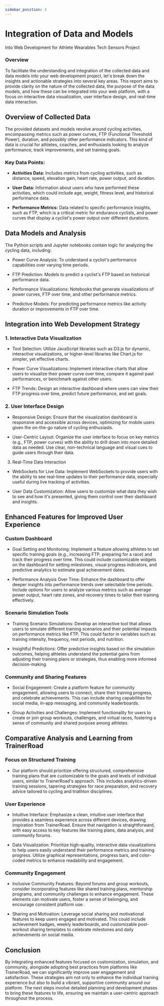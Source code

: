 ```yaml
---
sidebar_position: 3
---
```


# Integration of Data and Models
Into Web Development for Athlete Wearables Tech Sensors Project

### Overview

To facilitate the understanding and integration of the collected data and data models into your web development project, let's break down the insights and actionable strategies into several key areas. This report aims to provide clarity on the nature of the collected data, the purpose of the data models, and how these can be integrated into your web platform, with a focus on interactive data visualization, user interface design, and real-time data interaction.

## Overview of Collected Data

The provided datasets and models revolve around cycling activities, encompassing metrics such as power curves, FTP (Functional Threshold Power), duration, and possibly other performance indicators. This kind of data is crucial for athletes, coaches, and enthusiasts looking to analyze performance, track improvements, and set training goals.

### Key Data Points:

- **Activities Data:** Includes metrics from cycling activities, such as distance, speed, elevation gain, heart rate, power output, and duration.

- **User Data:** Information about users who have performed these activities, which could include age, weight, fitness level, and historical performance data.

- **Performance Metrics:** Data related to specific performance insights, such as FTP, which is a critical metric for endurance cyclists, and power curves that display a cyclist's power output over different durations.

## Data Models and Analysis

The Python scripts and Jupyter notebooks contain logic for analyzing the cycling data, including:

- Power Curve Analysis: To understand a cyclist's performance capabilities over varying time periods.

- FTP Prediction: Models to predict a cyclist's FTP based on historical performance data.

- Performance Visualizations: Notebooks that generate visualizations of power curves, FTP over time, and other performance metrics.

- Predictive Models: For predicting performance metrics like activity duration or improvements in FTP over time.

## Integration into Web Development Strategy

### 1.	Interactive Data Visualization

- Tool Selection: Utilize JavaScript libraries such as D3.js for dynamic, interactive visualizations, or higher-level libraries like Chart.js for simpler, yet effective charts.

- Power Curve Visualizations: Implement interactive charts that allow users to visualize their power curve over time, compare it against past performances, or benchmark against other users.

- FTP Trends: Design an interactive dashboard where users can view their FTP progress over time, predict future performance, and set goals.

### 2.	User Interface Design

- Responsive Design: Ensure that the visualization dashboard is responsive and accessible across devices, optimizing for mobile users given the on-the-go nature of cycling enthusiasts.

- User-Centric Layout: Organize the user interface to focus on key metrics (e.g., FTP, power curves) with the ability to drill down into more detailed data as needed. Use clear, non-technical language and visual cues to guide users through their data.

3.	Real-Time Data Interaction

- WebSockets for Live Data: Implement WebSockets to provide users with the ability to see real-time updates to their performance data, especially useful during live tracking of activities.

- User Data Customization: Allow users to customize what data they wish to see and how it's presented, giving them control over their dashboard and insights.

## Enhanced Features for Improved User Experience

### Custom Dashboard

- Goal Setting and Monitoring: Implement a feature allowing athletes to set specific training goals (e.g., increasing FTP, preparing for a race) and track their progress over time. This could include customizable widgets on the dashboard for setting milestones, visual progress indicators, and predictive analytics to estimate goal achievement dates.

- Performance Analysis Over Time: Enhance the dashboard to offer deeper insights into performance trends over selectable time periods. Include options for users to analyze various metrics such as average power output, heart rate zones, and recovery times to tailor their training effectively.

### Scenario Simulation Tools

- Training Scenario Simulations: Develop an interactive tool that allows users to simulate different training scenarios and their potential impacts on performance metrics like FTP. This could factor in variables such as training intensity, frequency, rest periods, and nutrition.

- Insightful Predictions: Offer predictive insights based on the simulation outcomes, helping athletes understand the potential gains from adjusting their training plans or strategies, thus enabling more informed decision-making.

### Community and Sharing Features

- Social Engagement: Create a platform feature for community engagement, allowing users to connect, share their training progress, and celebrate achievements. This can include sharing capabilities for social media, in-app messaging, and community leaderboards.

- Group Activities and Challenges: Implement functionality for users to create or join group workouts, challenges, and virtual races, fostering a sense of community and shared purpose among athletes.

## Comparative Analysis and Learning from TrainerRoad

### Focus on Structured Training

- Our platform should prioritize offering structured, comprehensive training plans that are customizable to the goals and levels of individual users, similar to TrainerRoad's approach. This includes analytics-driven training sessions, tapering strategies for race preparation, and recovery advice tailored to cycling and triathlon disciplines.

### User Experience

- Intuitive Interface: Emphasize a clean, intuitive user interface that provides a seamless experience across different devices, drawing inspiration from TrainerRoad. Ensure that navigation is straightforward, with easy access to key features like training plans, data analysis, and community forums.

- Data Visualization: Prioritize high-quality, interactive data visualizations to help users easily understand their performance metrics and training progress. Utilize graphical representations, progress bars, and color-coded metrics to enhance readability and engagement.

### Community Engagement

- Inclusive Community Features: Beyond forums and group workouts, consider incorporating features like shared training plans, mentorship programs, and community challenges to enhance engagement. These elements can motivate users, foster a sense of belonging, and encourage consistent platform use.

- Sharing and Motivation: Leverage social sharing and motivational features to keep users engaged and motivated. This could include achievement badges, weekly leaderboards, and customizable post-workout sharing templates to celebrate milestones and daily achievements on social media.

## Conclusion

By integrating enhanced features focused on customization, simulation, and community, alongside adopting best practices from platforms like TrainerRoad, we can significantly improve user engagement and satisfaction. These strategies aim not only to enhance the individual training experience but also to build a vibrant, supportive community around our platform. The next steps involve detailed planning and development phases to bring these features to life, ensuring we maintain a user-centric approach throughout the process.

